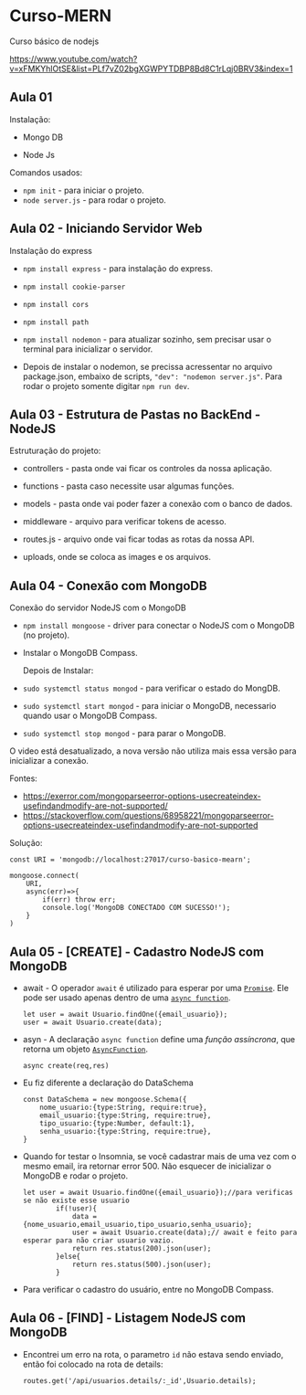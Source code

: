 # Curso-MERN
Curso básico de nodejs<br>

https://www.youtube.com/watch?v=xFMKYhlOtSE&list=PLf7vZ02bgXGWPYTDBP8Bd8C1rLqj0BRV3&index=1

## Aula 01

Instalação:

- Mongo DB<br>

- Node Js<br>

Comandos usados:

- `npm init` - para iniciar o projeto.<br>
- `node server.js` - para rodar o projeto.

## Aula 02 - Iniciando Servidor Web

Instalação do express

- `npm install express` - para instalação do express.
- `npm install cookie-parser`
- `npm install cors`
- `npm install path`

- `npm install nodemon` - para atualizar sozinho, sem precisar usar o terminal para inicializar o servidor.
- Depois de instalar o nodemon, se precissa acressentar no arquivo package.json, embaixo de scripts, `"dev": "nodemon server.js"`. Para rodar o projeto somente digitar `npm run dev`.

## Aula 03 - Estrutura de Pastas no BackEnd - NodeJS

Estruturação do projeto:

- controllers - pasta onde vai ficar os controles da nossa aplicação.

- functions - pasta caso necessite usar algumas funções.

- models - pasta onde vai poder fazer a conexão com o banco de dados.
- middleware - arquivo para verificar tokens de acesso.
- routes.js - arquivo onde vai ficar todas as rotas da nossa API.
- uploads, onde se coloca as images e os arquivos.

## Aula 04 - Conexão com MongoDB

Conexão do servidor NodeJS com o MongoDB

- `npm install mongoose` - driver para conectar o NodeJS com o MongoDB (no projeto).

- Instalar o MongoDB Compass.

  Depois de Instalar:

- `sudo systemctl status mongod` - para verificar o estado do MongDB.

- `sudo systemctl start mongod` - para iniciar o MongoDB, necessario quando usar o MongoDB Compass.

- `sudo systemctl stop mongod` - para parar o MongoDB.

O video está desatualizado, a nova versão não utiliza mais essa versão para inicializar a conexão.

Fontes:

- https://exerror.com/mongoparseerror-options-usecreateindex-usefindandmodify-are-not-supported/
- https://stackoverflow.com/questions/68958221/mongoparseerror-options-usecreateindex-usefindandmodify-are-not-supported

Solução:

```
const URI = 'mongodb://localhost:27017/curso-basico-mearn';

mongoose.connect(
    URI,
    async(err)=>{
        if(err) throw err;
        console.log('MongoDB CONECTADO COM SUCESSO!');
    }
)
```

## Aula 05 - [CREATE] - Cadastro NodeJS com MongoDB

- await - O operador `await` é utilizado para esperar por uma [`Promise`](https://developer.mozilla.org/pt-BR/docs/Web/JavaScript/Reference/Global_Objects/Promise). Ele pode ser usado apenas dentro de uma [`async function`](https://developer.mozilla.org/pt-BR/docs/Web/JavaScript/Reference/Statements/async_function).

  ```
  let user = await Usuario.findOne({email_usuario});
  user = await Usuario.create(data);
  ```

- asyn - A declaração `async function` define uma *função assíncrona*, que retorna um objeto [`AsyncFunction`](https://developer.mozilla.org/pt-BR/docs/Web/JavaScript/Reference/Global_Objects/AsyncFunction).

  ```
  async create(req,res)
  ```

- Eu fiz diferente a declaração do DataSchema

  ```
  const DataSchema = new mongoose.Schema({
      nome_usuario:{type:String, require:true},
      email_usuario:{type:String, require:true},
      tipo_usuario:{type:Number, default:1},
      senha_usuario:{type:String, require:true},
  }
  ```

- Quando for testar o Insomnia, se você cadastrar mais de uma vez com o mesmo email, ira retornar error 500. Não esquecer de inicializar o MongoDB e rodar o projeto.

  ```
  let user = await Usuario.findOne({email_usuario});//para verificas se não existe esse usuario
          if(!user){
              data = {nome_usuario,email_usuario,tipo_usuario,senha_usuario};
              user = await Usuario.create(data);// await e feito para esperar para não criar usuario vazio.
              return res.status(200).json(user);
          }else{
              return res.status(500).json(user);
          }
  ```

  

- Para verificar o cadastro do usuário, entre no MongoDB Compass.

## Aula 06 - [FIND] - Listagem  NodeJS com MongoDB

- Encontrei um erro na rota, o parametro `id` não estava sendo enviado, então foi colocado na rota de details:

  ```
  routes.get('/api/usuarios.details/:_id',Usuario.details);
  ```

  
